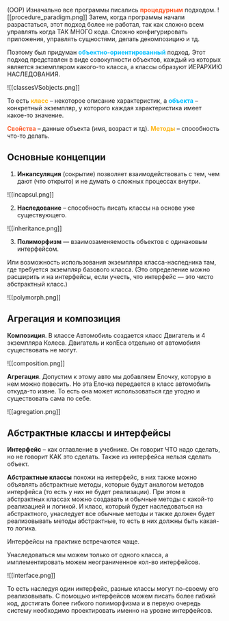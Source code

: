 (OOP)
Изначально все программы писались <span style="font-weight: bold; color: #FE5C2B;">процедурным</span>  подходом.
![[procedure_paradigm.png]]
Затем, когда программы начали разрастаться, этот подход более не работал, так как сложно всем управлять когда ТАК МНОГО кода. Сложно конфигурировать приложения, управлять сущностями, делать декомпозицию и тд.

Поэтому был придуман <span style="font-weight: bold; color: deepskyblue;">объектно-ориентированный</span> подход. Этот подход представлен в виде совокупности объектов, каждый из которых является экземпляром какого-то класса, а классы образуют ИЕРАРХИЮ НАСЛЕДОВАНИЯ.

![[classesVSobjects.png]]

То есть <span style="font-weight: bold; color: #FFB514;">класс</span> – некоторое описание характеристик, а <span style="font-weight: bold; color: deepskyblue;">объекта</span> – конкретный экземпляр, у которого каждая характеристика имеет какое-то значение.

<span style="font-weight: bold; color: #FE5C2B;">Свойства</span> – данные объекта (имя, возраст и тд). 
<span style="font-weight: bold; color: #FFB514;">Методы</span> – способность что-то делать.

## Основные концепции
1) **Инкапсуляция** (сокрытие) позволяет взаимодействовать с тем, чем дают (что открыто) и не думать о сложных процессах внутри.

![[incapsul.png]]

2) **Наследование** – способность писать классы на основе уже существующего.

![[inheritance.png]]

3) **Полиморфизм** — взаимозаменяемость объектов с одинаковым интерфейсом.  

Или возможность использования экземпляра класса-наследника там, где требуется экземпляр базового класса. (Это определение можно расширить и на интерфейсы, если учесть, что интерфейс — это чисто абстрактный класс.)

![[polymorph.png]]


## Агрегация и композиция
**Композиция**. В классе Автомобиль создается класс Двигатель и 4 экземпляра Колеса. 
Двигатель и колЕса отдельно от автомобиля существовать не могут. 

![[composition.png]]

**Агрегация**. Допустим к этому авто мы добавляем Елочку, которую в нем можно повесить. Но эта Елочка передается в класс автомобиль откуда-то извне. То есть она может использоваться где угодно и существовать сама по себе. 

![[agregation.png]]

## Абстрактные классы и интерфейсы
**Интерфейс** – как оглавление в учебнике. Он говорит ЧТО надо сделать, но не говорит КАК это сделать. Также из интерфейса нельзя сделать объект. 

**Абстрактные классы** похожи на интерфейс, в них также можно объявлять абстрактные методы, которые будут аналогом методов интерфейса (то есть у них не будет реализации).  При этом в абстрактных классах можно создавать и обычные методы с какой-то реализацией и логикой. 
И класс, который будет наследоваться на абстрактного, унаследует все обычные методы и также должен будет реализовывать методы абстрактные, то есть в них должны быть какая-то логика.

Интерфейсы на практике встречаются чаще. 

Унаследоваться мы можем только от одного класса, а имплементировать можем неограниченное кол-во интерфейсов. 

![[interface.png]]

То есть наследуя один интерфейс, разные классы могут по-своему его реализовывать.
С помощью интерфейсов можем писать более гибкий код, достигать более гибкого полиморфизма и в первую очередь систему необходимо проектировать именно на уровне интерфейсов. 